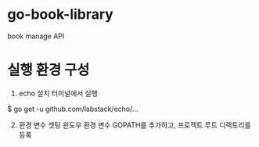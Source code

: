 # go-book-library
book manage API

# 실행 환경 구성
1. echo 설치
터미널에서 실행

$ go get -u github.com/labstack/echo/...

2. 환경 변수 셋팅
윈도우 환경 변수 GOPATH를 추가하고, 프로젝트 루트 디렉토리를 등록
